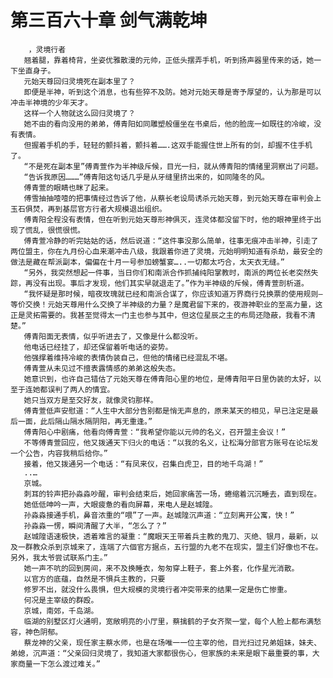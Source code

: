 # 第三百六十章 剑气满乾坤
        ，灵境行者
       翘着腿，靠着椅背，坐姿优雅散漫的元帅，正低头摆弄手机，听到扬声器里传来的话，她一下坐直身子。
       元始天尊回归灵境死在副本里了？
       即便是半神，听到这个消息，也有些猝不及防。她对元始天尊是寄予厚望的，认为那是可以冲击半神境的少年天才。
       这样一个人物就这么回归灵境了？
       她不由的看向没用的弟弟，傅青阳如同雕塑般僵坐在书桌后，他的脸庞一如既往的冷峻，没有表情。
       但握着手机的手，轻轻的颤抖着，颤抖着…….这双手能握住世上所有的剑，却握不住手机了。
       “不是死在副本里”傅青萱作为半神级斥候，目光一扫，就从傅青阳的情绪里洞察出了问题。
       “告诉我原因………”傅青阳这句话几乎是从牙缝里挤出来的，如同隆冬的风。
       傅青萱的眼睛也眯了起来。
       傅雪抽抽噎噎的把事情经过告诉了他，从蔡长老设局诱杀元始天尊，到元始天尊在审判会上玉石俱焚，再到基层官方行者大规模退出组织。
       傅青阳全程没有表情，但在听到元始天尊形神俱灭，连灵体都没留下时，他的眼神里终于出现了慌乱，很慌很慌。
       傅青萱冷静的听完姑姑的话，然后说道：“这件事没那么简单，往事无痕冲击半神，引走了两位盟主，你在九月份心血来潮冲击八级，我跟着你进了灵境，元始明明知道有杀劫，最安全的做法是藏在帮派副本，偏偏在十月一号参加螃蟹宴…..一切都太巧合，太天衣无缝。”
       “另外，我突然想起一件事，当日你们和南派合作抓捕纯阳掌教时，南派的两位长老突然失踪，再没有出现。事后才发现，他们其实早就退走了。”作为半神级的斥候，傅青萱剖析道。
       “我怀疑是那时候，暗夜玫瑰就已经和南派合谋了，你应该知道万界商行兑换票的使用规则–等价交换！元始天尊用什么交换了半神级的力量？是魔君留下来的，夜游神职业的至高力量，这正是灵拓需要的。我甚至觉得太一门主也参与其中，但这位星辰之主的布局还隐蔽，我看不清楚。”
       傅青阳面无表情，似乎听进去了，又像是什么都没听。
       他电话已经挂了，却还保留着听电话的姿势。
       他强撑着维持冷峻的表情伪装自己，但他的情绪已经混乱不堪。
       傅青萱从未见过不擅表露情感的弟弟这般失态。
       她意识到，也许自己错估了元始天尊在傅青阳心里的地位，是傅青阳平日里伪装的太好，以至于连她都误判了两人的情宜。
       她只当双方是至交好友，就像灵钧那样。
       傅青萱低声安慰道：“人生中大部分告别都是悄无声息的，原来某天的相见，早已注定是最后一面，此后隔山隔水隔阴阳，再无重逢。”
       傅青阳心中剧痛，他看向傅青萱：“我希望你能以元帅的名义，召开盟主会议！”
       不等傅青萱回应，他又拨通天下归火的电话：“以我的名义，让松海分部官方账号在论坛发一个公告，内容我稍后给你。”
       接着，他又拨通另一个电话：“有凤来仪，召集白虎卫，目的地千鸟湖！”
       ..…
       京城。
       刺耳的铃声把孙淼淼吵醒，审判会结束后，她回家痛苦一场，蜷缩着沉沉睡去，直到现在。
       她低低呻吟一声，大眼疲惫的看向屏幕，来电人是赵城隍。
       孙淼淼接通手机，鼻音浓重的“喂”了一声。赵城隍沉声道：“立刻离开公寓，快！”
       孙淼淼一愣，瞬间清醒了大半，“怎么了？”
       赵城隍语速极快，透着难言的凝重：“魔眼天王带着兵主教的鬼刀、灭绝、银月，最新，以及一群教众杀到京城来了，连端了六個官方据点，五行盟的九老不在现实，盟主们好像也不在。另外，我太爷尝试联系门主。”
       她一声不吭的回到房间，来不及换睡衣，匆匆穿上鞋子，套上外套，化作星光消散。
       以官方的底蕴，自然是不惧兵主教的，只要
       修罗不出，就没什么畏惧，但大规模的灵境行者冲突带来的结果一定是伤亡惨重。
       何况是主宰级的群殴。
       京城，南郊，千岛湖。
       临湖的别墅区灯火通明，宽敞明亮的小厅里，蔡擒鹤的子女齐聚一堂，每个人脸上都布满愁容，神色阴郁。
       蔡龙神的父亲，现任家主蔡水师，也是在场唯一一位主宰的他，目光扫过兄弟姐妹，妹夫、弟媳，沉声道：“父亲回归灵境了，我知道大家都很伤心，但家族的未来是眼下最重要的事，大家商量一下怎么渡过难关。”